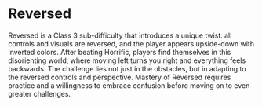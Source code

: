 # Reversed

Reversed is a Class 3 sub-difficulty that introduces a unique twist: all controls and visuals are reversed, and the player appears upside-down with inverted colors. After beating Horrific, players find themselves in this disorienting world, where moving left turns you right and everything feels backwards. The challenge lies not just in the obstacles, but in adapting to the reversed controls and perspective. Mastery of Reversed requires practice and a willingness to embrace confusion before moving on to even greater challenges.
